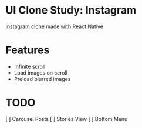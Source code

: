 # UI Clone Study: Instagram
Instagram clone made with React Native

# Features
* Infinite scroll
* Load images on scroll
* Preload blurred images

# TODO 
[ ] Carousel Posts
[ ] Stories View
[ ] Bottom Menu
